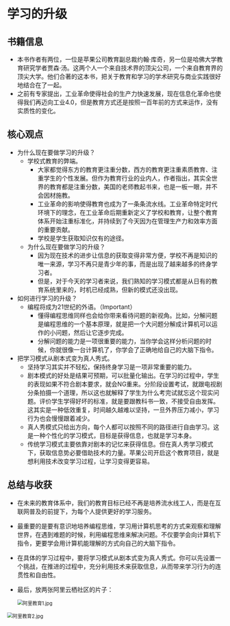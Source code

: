# 学习的升级

## 书籍信息

- 本书作者有两位，一位是苹果公司教育副总裁约翰·库奇，另一位是哈佛大学教育研究学者贾森·汤。这两个人一个来自技术界的顶尖公司，一个来自教育界的顶尖大学。他们合著的这本书，把关于教育和学习的学术研究与商业实践很好地结合在了一起。
- 之前有专家提出，工业革命使得社会的生产力快速发展，现在信息化革命也使得我们再迈向工业4.0，但是教育方式还是按照一百年前的方式来运作，没有实质性的变化。

## 核心观点

- 为什么现在要做学习的升级？
  - 学校式教育的弊端。
    - 大家都觉得东方的教育更注重分数，西方的教育更注重素质教育、注重学生的个性发展。但作为教育行业的业内人，作者指出，其实全世界的教育都是注重分数，美国的老师教起书来，也是一板一眼，并不会因材施教。
    - 工业革命的影响使得教育也成为了一条条流水线。工业革命特定时代环境下的理念，在工业革命后期重新定义了学校和教育，让整个教育体系开始注重标准化，并持续到了今天因为在管理生产力和效率方面的重要贡献。
    - 学校是学生获取知识仅有的途径。
  - 为什么现在要做学习的升级？
    - 因为现在技术的进步让信息的获取变得非常方便，学校不再是知识的唯一来源，学习不再只是青少年的事，而是出现了越来越多的终身学习者。
    - 但是，对于今天的学习者来说，我们熟知的学习模式都是从日有的教育系统里来的，时机已经成熟，但新的模式还没出现。
- 如何进行学习的升级？
  - 编程将成为21世纪的外语。（Important）
    - 懂得编程思维同样也会给你带来看待问题的新视角。比如，分解问题是编程思维的一个基本原理，就是把一个大问题分解成计算机可以运作的小问题，然后让它逐步完成。
    - 分解问题的能力是一项很重要的能力，当你学会这样分析问题的时候，你就很像一台计算机了，你学会了正确地给自己的大脑下指令。
- 把学习模式从剧本式变为真人秀式。
  - 坚持学习其实并不轻松，保持终身学习是一项非常重要的能力。
  - 剧本模式的好处是结果可预期，可以批量化输出。在学习的过程中，学生的表现如果不符合剧本要求，就会NG重来。分阶段设置考试，就跟电视剧分条拍摄一个道理，所以这也就解释了学生为什么考完试就忘这个现实问题。评价学生学得好坏的标准，就是要跟教科书一致，不接受自由发挥。这其实是一种低效重复，时间越久越难以坚持，一旦外界压力减小，学习行为也会慢慢跟着减少。
  - 真人秀模式只给出方向，每个人都可以按照不同的路径进行自由学习。这是一种个性化的学习模式，目标是获得信息，也就是学习本身。
  - 传统学习模式主要依靠对剧本的记忆来获得信息。但在真人秀学习模式下，获取信息势必要借助技术的力量。苹果公司开启这个教育项目，就是想利用技术改变学习过程，让学习变得更容易。

## 总结与收获

- 在未来的教育体系中，我们的教育目标已经不再是培养流水线工人，而是在互联网普及的前提下，为每个人提供更好的学习服务。

- 最重要的是要有意识地培养编程思维，学习用计算机思考的方式来观察和理解世界，在遇到难题的时候，利用编程思维来解决问题。不仅要学会向计算机下指令，更要学会用计算机能理解的方式向自己的大脑下指令。

- 在具体的学习过程中，要将学习模式从剧本式变为真人秀式。你可以先设置一个挑战，在推进的过程中，充分利用技术来获取信息，从而带来学习行为的连贯性和自由性。

- 最后，放两张阿里云栖社区的片子：

  <img src="http://pz38o5vs6.bkt.clouddn.com/%E9%98%BF%E9%87%8C%E6%95%99%E8%82%B21.jpg" alt="阿里教育1.jpg" style="zoom:80%;" />

<img src="http://pz38o5vs6.bkt.clouddn.com/%E9%98%BF%E9%87%8C%E6%95%99%E8%82%B22.jpg" alt="阿里教育2.jpg" style="zoom:80%;" />

